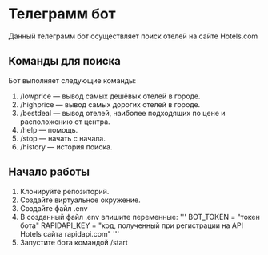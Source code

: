 # Телеграмм бот
Данный телеграмм бот осуществляет поиск отелей на сайте Hotels.com

## Команды для поиска
Бот выполняет следующие команды:
1. /lowprice — вывод самых дешёвых отелей в городе.
2. /highprice — вывод самых дорогих отелей в городе.
3. /bestdeal — вывод отелей, наиболее подходящих по цене и расположению от центра.
4. /help — помощь.
5. /stop — начать с начала.
6. /history — история поиска.

## Начало работы

1. Клонируйте репозиторий.
2. Создайте виртуальное окружение.
3. Создайте файл .env
4. В созданный файл .env впишите переменные:
'''
BOT_TOKEN = "токен бота"
RAPIDAPI_KEY = "код, полученный при регистрации на API Hotels cайта rapidapi.com"
'''
5. Запустите бота командой /start

